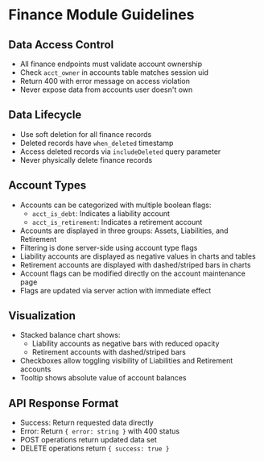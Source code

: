 # Finance Module Guidelines

## Data Access Control
- All finance endpoints must validate account ownership
- Check `acct_owner` in accounts table matches session uid
- Return 400 with error message on access violation
- Never expose data from accounts user doesn't own

## Data Lifecycle
- Use soft deletion for all finance records
- Deleted records have `when_deleted` timestamp
- Access deleted records via `includeDeleted` query parameter
- Never physically delete finance records

## Account Types
- Accounts can be categorized with multiple boolean flags:
  - `acct_is_debt`: Indicates a liability account
  - `acct_is_retirement`: Indicates a retirement account
- Accounts are displayed in three groups: Assets, Liabilities, and Retirement
- Filtering is done server-side using account type flags
- Liability accounts are displayed as negative values in charts and tables
- Retirement accounts are displayed with dashed/striped bars in charts
- Account flags can be modified directly on the account maintenance page
- Flags are updated via server action with immediate effect

## Visualization
- Stacked balance chart shows:
  - Liability accounts as negative bars with reduced opacity
  - Retirement accounts with dashed/striped bars
- Checkboxes allow toggling visibility of Liabilities and Retirement accounts
- Tooltip shows absolute value of account balances

## API Response Format
- Success: Return requested data directly
- Error: Return `{ error: string }` with 400 status
- POST operations return updated data set
- DELETE operations return `{ success: true }`
